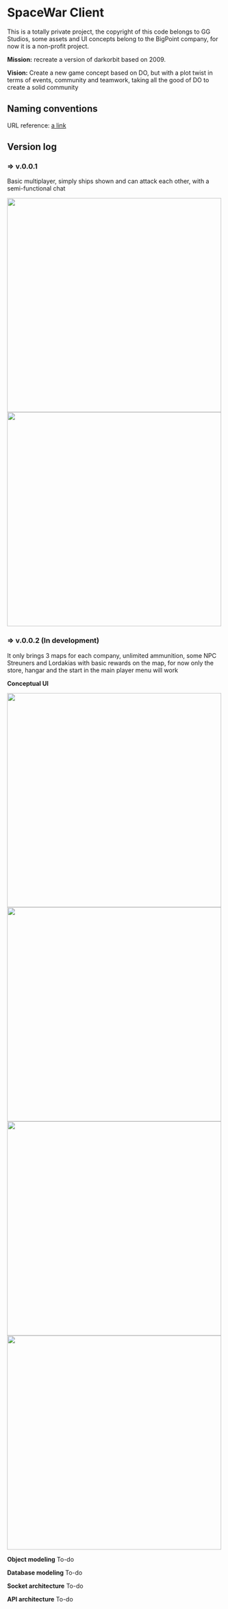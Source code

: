 # SpaceWar Client

This is a totally private project, the copyright of this code belongs to GG Studios, some assets and UI concepts belong to the BigPoint company, for now it is a non-profit project.

**Mission:** recreate a version of darkorbit based on 2009.

**Vision:** Create a new game concept based on DO, but with a plot twist in terms of events, community and teamwork, taking all the good of DO to create a solid community

## Naming conventions

URL reference: [a link](https://www.python.org/dev/peps/pep-0008/#naming-conventions)

## Version log

### => v.0.0.1
Basic multiplayer, simply ships shown and can attack each other, with a semi-functional chat

<img src="https://raw.githubusercontent.com/luislortega/SpaceWar_Client/main/screenshots/v001/Screenshot_1.jpg" width="500">
<img src="https://raw.githubusercontent.com/luislortega/SpaceWar_Client/main/screenshots/v001/Screenshot_2.jpg" width="500">

### => v.0.0.2 (In development)
It only brings 3 maps for each company, unlimited ammunition, some NPC Streuners and Lordakias with basic rewards on the map, for now only the store, hangar and the start in the main player menu will work

**Conceptual UI**

<img src="https://raw.githubusercontent.com/luislortega/SpaceWar_Client/main/screenshots/v002/Screenshot_1.jpg" width="500">
<img src="https://raw.githubusercontent.com/luislortega/SpaceWar_Client/main/screenshots/v002/Screenshot_2.jpg" width="500">
<img src="https://raw.githubusercontent.com/luislortega/SpaceWar_Client/main/screenshots/v002/Screenshot_3.jpg" width="500">
<img src="https://raw.githubusercontent.com/luislortega/SpaceWar_Client/main/screenshots/v002/Screenshot_4.jpg" width="500">

**Object modeling**
To-do

**Database modeling**
To-do

**Socket architecture**
To-do

**API architecture**
To-do